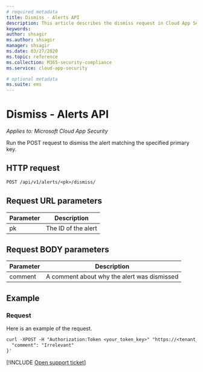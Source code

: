 ```yaml
---
# required metadata
title: Dismiss - Alerts API
description: This article describes the dismiss request in Cloud App Security's Alerts API.
keywords:
author: shsagir
ms.author: shsagir
manager: shsagir
ms.date: 03/27/2020
ms.topic: reference
ms.collection: M365-security-compliance
ms.service: cloud-app-security

# optional metadata
ms.suite: ems
---
```

# Dismiss - Alerts API

*Applies to: Microsoft Cloud App Security*

Run the POST request to dismiss the alert matching the specified primary key.

## HTTP request

```rest
POST /api/v1/alerts/<pk>/dismiss/
```

## Request URL parameters

| Parameter | Description |
| --- | --- |
| pk | The ID of the alert |

## Request BODY parameters

| Parameter | Description |
| --- | --- |
| comment | A comment about why the alert was dismissed |

## Example

### Request

Here is an example of the request.

```rest
curl -XPOST -H "Authorization:Token <your_token_key>" "https://<tenant_id>.<tenant_region>.contoso.com/api/v1/alerts/<pk>/dismiss/" -d '{
  "comment": "Irrelevant"
}'
```

[!INCLUDE [Open support ticket](includes/support.md)]
